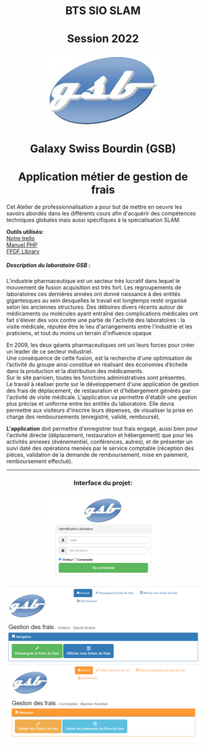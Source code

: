 <h1 align="center">BTS SIO SLAM</h1>
<h1 align="center">Session 2022</h1>

<p align="center">
  <img src="images/logo.jpg" width="300" />
</p>

<h1 align="center">Galaxy Swiss Bourdin (GSB)</h1>
<h1 align="center">Application métier de gestion de frais</h1>

Cet Atelier de professionnalisation a pour but de mettre en oeuvre les savoirs abordés dans les différents cours afin d'acquérir des compétences techniques globales mais aussi spécifiques à la spécialisation SLAM.

__Outils utilisés:__   
 [Notre trello](https://trello.com/b/MQB4QiYp)  
 [Manuel PHP](https://www.php.net/manual/fr/index.php)  
 [FPDF Library](http://www.fpdf.org/)
 


##### Description du laboratoire GSB :
L’industrie pharmaceutique est un secteur très lucratif dans lequel le mouvement de fusion acquisition 
est très fort. Les regroupements de laboratoires ces dernières années ont donné naissance à des entités gigantesques au sein desquelles le travail est longtemps resté organisé selon les anciennes structures. 
Des déboires divers récents autour de médicaments ou molécules ayant entraîné des complications 
médicales ont fait s'élever des voix contre une partie de l'activité des laboratoires : la visite médicale,
réputée être le lieu d'arrangements entre l'industrie et les praticiens, et tout du moins un terrain 
d'influence opaque  
  
En 2009, les deux géants pharmaceutiques ont uni leurs forces pour créer un leader de ce secteur
industriel.<br>
Une conséquence de cette fusion, est la recherche d'une optimisation de l’activité du groupe ainsi
constitué en réalisant des économies d’échelle dans la production et la distribution des médicaments.
<br>
Sur le site parisien, toutes les fonctions administratives sont présentes.
<br>
Le travail à réaliser porte sur le développement d'une application de gestion des frais de déplacement,
de restauration et d'hébergement générés par l'activité de visite médicale.
L'application va permettre d'établir une gestion plus précise et uniforme entre les entités du laboratoire. Elle devra permettre aux visiteurs d'inscrire leurs dépenses, de visualiser la prise en charge des
remboursements (enregistré, validé, remboursé).
  
    
<strong>L'application</strong> doit permettre d'enregistrer tout frais engagé, aussi bien pour l'activité directe (déplacement, restauration et hébergement) que pour les activités annexes (événementiel, conférences,
autres), et de présenter un suivi daté des opérations menées par le service comptable (réception des
pièces, validation de la demande de remboursement, mise en paiement, remboursement effectué).

---
<h3 align=center>Interface du projet:</h3>
  <p align="center">
<img src=accueilPNG.PNG>
  </p>
  <p align="center">
<img src=accueilVisiteur.PNG>
<img src=accueilComptable.PNG>
</p>
